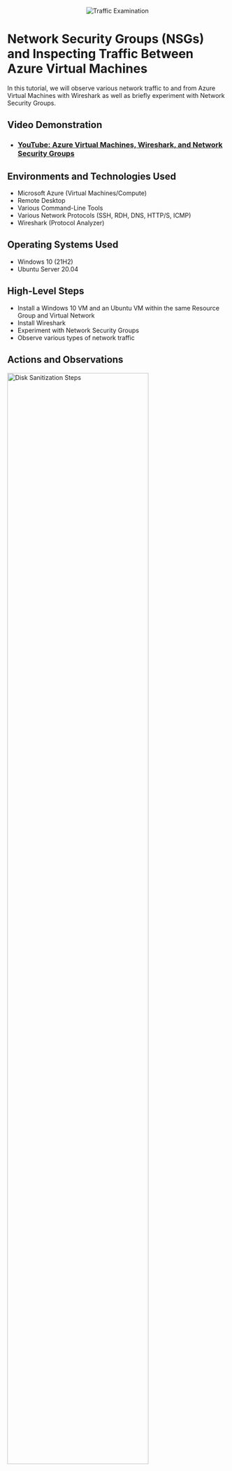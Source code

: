 <p align="center">
<img src="https://i.imgur.com/Ua7udoS.png" alt="Traffic Examination"/>
</p>

<h1>Network Security Groups (NSGs) and Inspecting Traffic Between Azure Virtual Machines</h1>
In this tutorial, we will observe various network traffic to and from Azure Virtual Machines with Wireshark as well as briefly experiment with Network Security Groups. <br />


<h2>Video Demonstration</h2>

- ### [YouTube: Azure Virtual Machines, Wireshark, and Network Security Groups](https://youtu.be/99dPsuGzUik)

<h2>Environments and Technologies Used</h2>

- Microsoft Azure (Virtual Machines/Compute)
- Remote Desktop
- Various Command-Line Tools
- Various Network Protocols (SSH, RDH, DNS, HTTP/S, ICMP)
- Wireshark (Protocol Analyzer)

<h2>Operating Systems Used </h2>

- Windows 10 (21H2)
- Ubuntu Server 20.04

<h2>High-Level Steps</h2>

- Install a Windows 10 VM and an Ubuntu VM within the same Resource Group and Virtual Network
- Install Wireshark
- Experiment with Network Security Groups
- Observe various types of network traffic

<h2>Actions and Observations</h2>

<p>
<img src="https://github.com/bck9marketing/azure-network-protocols/assets/159003800/b6cd9460-ecbf-4754-95e2-9de8ffbb095b" height="80%" width="80%" alt="Disk Sanitization Steps"/>
<img src="https://github.com/bck9marketing/azure-network-protocols/assets/159003800/506a63dd-3645-41a6-9605-ce38da4e5b57" height="80%" width="80%" alt="Disk Sanitization Steps"/>
<img src="https://github.com/bck9marketing/azure-network-protocols/assets/159003800/b7dbce68-15a5-4b1b-b2b3-55a265d31652" height="80%" width="80%" alt="Disk Sanitization Steps"/>
<img src="https://github.com/bck9marketing/azure-network-protocols/assets/159003800/d5c5f535-9efb-4e29-a648-d8a27a196dcc" height="80%" width="80%" alt="Disk Sanitization Steps"/>
</p>
<p>
We're going to start off with creating 2 virtual machines within the same Resource Group and Virtual Network. I have some tutorials in my other repositories if you don't already know how to do this. Look to the pictures above to see the settings I used. The first VM will be Windows 10 pro, and our image size for both VMs will be 2vcpu w/ 16GiB of memory. Our second VM will be running Ubuntu Server 20.04. Let your first VM deploy before creating VM2. When starting the creation of VM-2, make sure to refresh your page first so that your previously created Virtual Network populates correctly. As always for these tutorials we will use user:testaccount \ password: Testpassword1 .
</p>
<br />

<p>
<img src="https://github.com/bck9marketing/azure-network-protocols/assets/159003800/900388bc-cdec-4963-b81c-c06b7f35a6d4" height="80%" width="80%" alt="Disk Sanitization Steps"/>
</p>
<p>
Log in to VM-1/Windows10 and download/install Wireshark, this will allow us to monitor our network traffic. 
</p>
<br />

<p>
<img src="https://github.com/bck9marketing/azure-network-protocols/assets/159003800/908549a9-c2cb-4442-ba62-5b79e4cfd681" height="80%" width="80%" alt="Disk Sanitization Steps"/>
<img src="https://github.com/bck9marketing/azure-network-protocols/assets/159003800/b3585ce2-eb42-445e-8297-d8cc4d8413bc" height="80%" width="80%" alt="Disk Sanitization Steps"/>
</p>
<p>
Open up Wireshark and click the blue shark in the top left to get start monitoring network traffic. From here, type in "icmp" and hit enter.
</p>
<br />

<p>
<img src="https://github.com/bck9marketing/azure-network-protocols/assets/159003800/438639e3-596b-47e1-8efa-738f241cce1a" height="80%" width="80%" alt="Disk Sanitization Steps"/>
<img src="https://github.com/bck9marketing/azure-network-protocols/assets/159003800/e0ba77ef-790b-4c8d-bcb5-2b9e5917e29e" height="80%" width="80%" alt="Disk Sanitization Steps"/>
</p>
<p>
Since we are filtering by the "Internet Control Message Protocol"(ICMP), our filtered results will be empty at this point. To see Wireshark's network filtering in action, grab your Ubuntu VM's(VM-2) private IP and ping it from within VM-1. You should now be able to see this network traffic through Wireshark.
</p>
<br />

<p>
<img src="https://github.com/bck9marketing/azure-network-protocols/assets/159003800/0a32d509-a1ea-43b6-b0bb-823a532dccc6" height="80%" width="80%" alt="Disk Sanitization Steps"/>
<img src="https://github.com/bck9marketing/azure-network-protocols/assets/159003800/5ae26312-158d-4220-a003-d3b55e0bdd10" height="80%" width="80%" alt="Disk Sanitization Steps"/>
<img src="https://github.com/bck9marketing/azure-network-protocols/assets/159003800/5a69fe08-dcd1-415b-bd9e-6ebd05513e28" height="80%" width="80%" alt="Disk Sanitization Steps"/>
</p>
<p>
We can now play around with Network Security Groups by heading back to your VM-2's Overview page and going to the Networking tab. Here we will add an "Inbound Security Rule" denying ICMP from any source. Click "Add inbound port rule", Select "ICMP" under protocol, "Deny" under "Action", type in "200" for "Priority", and name it "DENY_ICMP_PING_FROM_ANYWHERE". Click "Add". Now when we refresh our page, we should see our new rule listed. The first picture shows how you can do this from VM-2's Overview page but the third picture shows the dedicated "Network Security Groups" page. From here you would just click on VM-2 and then "Inbound security rules". 
</p>
<br />

<p>
<img src="https://github.com/bck9marketing/azure-network-protocols/assets/159003800/f5f3f457-797e-4d7f-a569-2f36f7b41bc3" height="80%" width="80%" alt="Disk Sanitization Steps"/>
</p>
<p>
With our new rule in place, if we go back to VM-1 and ping VM-2's private IP again, we will be met with "Request timed out". In Wireshark we can also see that we are now only seeing "requests" and no "reply".
</p>
<br />

<p>
<img src="https://github.com/bck9marketing/azure-network-protocols/assets/159003800/a21c28b0-0daf-41c2-aca1-f349a55b6271" height="80%" width="80%" alt="Disk Sanitization Steps"/>
<img src="https://github.com/bck9marketing/azure-network-protocols/assets/159003800/10e3bc34-0f67-4915-a90c-c128b2a39a17" height="80%" width="80%" alt="Disk Sanitization Steps"/>
</p>
<p>
If we go back to VM-2's Network Security Groups and delete our Inbound security rules, pinging VM-2 will now work again within a few minutes. We will also be able to see "reply" again in Wireshark.
</p>
<br />

<p>
<img src="https://github.com/bck9marketing/azure-network-protocols/assets/159003800/25f67e86-cfbc-4848-8dad-870f58e8d0d5" height="80%" width="80%" alt="Disk Sanitization Steps"/>
<img src="https://github.com/bck9marketing/azure-network-protocols/assets/159003800/50954673-8025-47cf-8e33-f7d1eabb9f9a" height="80%" width="80%" alt="Disk Sanitization Steps"/>
<img src="https://github.com/bck9marketing/azure-network-protocols/assets/159003800/9a5a0ce6-5c1e-4ba0-b028-9fca77b6a055" height="80%" width="80%" alt="Disk Sanitization Steps"/>
<img src="https://github.com/bck9marketing/azure-network-protocols/assets/159003800/42f283fa-cb32-4b1c-b1d9-036f4f213fa4" height="80%" width="80%" alt="Disk Sanitization Steps"/>
</p>
<p>
Before ending this tutorial we can also observe the different types of network traffic happening in the background of our VM by filtering through various network protocols. In the pictures above I've demonstrated a few examples filtering through "SSH", "DHCP", "DNS", and "RDP" in Wireshark, while using command line to create the corresponding traffic type.
</p>
<br />
